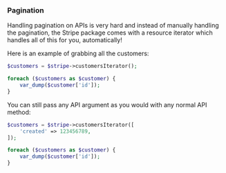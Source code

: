 ### Pagination

Handling pagination on APIs is very hard and instead of manually handling the pagination, the Stripe package comes with a resource iterator which handles all of this for you, automatically!

Here is an example of grabbing all the customers:

```php
$customers = $stripe->customersIterator();

foreach ($customers as $customer) {
	var_dump($customer['id']);
}
```

You can still pass any API argument as you would with any normal API method:

```php
$customers = $stripe->customersIterator([
	'created' => 123456789,
]);

foreach ($customers as $customer) {
	var_dump($customer['id']);
}
```
